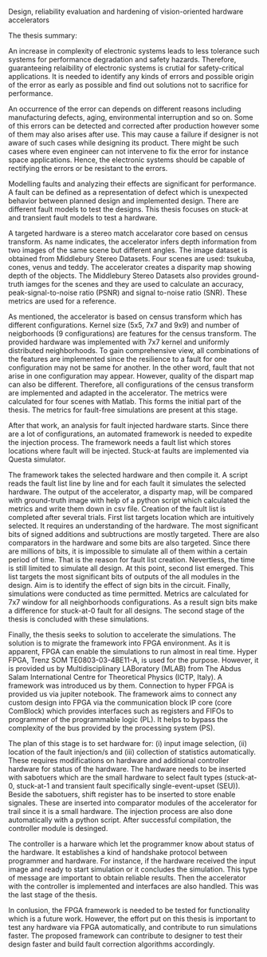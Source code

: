 Design, reliability evaluation and hardening of vision-oriented hardware accelerators

The thesis summary:

An increase in complexity of electronic systems leads to less tolerance such systems for performance degradation and safety hazards. Therefore, guaranteeing relaibility of electronic systems is crutial for safety-critical applications. It is needed to identify any kinds of errors and possible origin of the error as early as possible and find out solutions not to sacrifice for performance.

An occurrence of the error can depends on different reasons including manufacturing defects, aging, environmental interruption and so on. Some of this errors can be detected and corrected after production however some of them may also arises after use. This may cause a failure if designer is not aware of such cases while designing its product. There might be such cases where even engineer can not intervene to fix the error for instance space applications. Hence, the electronic systems should be capable of rectifying the errors or be resistant to the errors.

Modelling faults and analyzing their effects are significant for performance. A fault can be defined as a representation of defect which is unexpected behavior between planned design and implemented design. There are different fault models to test the designs. This thesis focuses on stuck-at and transient fault models to test a hardware.

A targeted hardware is a stereo match accelarator core based on census transform. As name indicates, the accelerator infers depth information from two images of the same scene but different angles. The image dataset is obtained from Middlebury Stereo Datasets. Four scenes are used: tsukuba, cones, venus and teddy. The accelerator creates a disparity map showing depth of the objects. The Middlebury Stereo Datasets also provides ground-truth iamges for the scenes and they are used to calculate an accuracy, peak-signal-to-noise ratio (PSNR) and signal to-noise ratio (SNR). These metrics are used for a reference.

As mentioned, the accelerator is based on census transform which has different configurations. Kernel size (5x5, 7x7 and 9x9) and number of neigborhoods (9 configurations) are features for the census transform. The provided hardware was implemented with 7x7 kernel and uniformly distributed neighborhoods. To gain comprehensive view, all combinations of the features are implemented since the resilience to a fault for one configuration may not be same for another. In the other word, fault that not arise in one configuration may appear. However, quality of the dispart map can also be different. Therefore, all configurations of the census transform are implemented and adapted in the accelerator. The metrics were calculated for four scenes with Matlab. This forms the initial part of the thesis. The metrics for fault-free simulations are present at this stage.

After that work, an analysis for fault injected hardware starts. Since there are a lot of
configurations, an automated framework is needed to expedite the injection process. The framework needs a fault list which stores locations where fault will be injected. Stuck-at faults are implemented via Questa simulator.

The framework takes the selected hardware and then compile it. A script reads the fault list line by line and for each fault it simulates the selected hardware. The output of the accelerator, a disparty map, will be compared with ground-truth image with help of a python script which calculated the metrics and write them down in csv file.
Creation of the fault list is completed after several trials. First list targets location which
are intuitively selected. It requires an understanding of the hardware. The most significant bits of signed additions and subtructions are mostly targeted. There are also comparators in the hardware and some bits are also targeted. Since there are millions of bits, it is impossible to simulate all of them within a certain period of time. That is the reason for fault list creation. Nevertless, the time is still limited to simulate all design. At this point, second list emerged. This list targets the most significant bits of outputs of the all modules in the design. Aim is to identify the effect of sign bits in the circuit. Finally, simulations were conducted as time permitted. Metrics are calculated for 7x7 window for all neighborhoods configurations. As a result sign bits make a difference for stuck-at-0 fault for all designs. The second stage of the thesis is concluded with these simulations.

Finally, the thesis seeks to solution to accelerate the simulations. The solution is to migrate the framework into FPGA environment. As it is apparent, FPGA can enable the simulations to run almost in real time. Hyper FPGA, Trenz SOM TE0803-03-4BE11-A, is used for the purpose. However, it is provided us by Multidisciplinary LABoratory (MLAB) from The Abdus Salam International Centre for Theoretical Physics (ICTP, Italy). A framework was introduced us by them. Connection to hyper FPGA is provided us via jupiter notebook. The framework aims to connect any custom design into FPGA via the communication block IP core (core ComBlock) which provides interfaces such as registers and FIFOs to programmer of the programmable logic (PL). It helps to bypass the complexity of the bus provided by the processing system (PS).

The plan of this stage is to set hardware for: (i) input image selection, (ii) location of the fault injection/s and (iii) collection of statistics automatically. These requires modifications on hardware and additional controller hardware for status of the hardware. The hardware needs to be inserted with sabotuers which are the small hardware to select fault types (stuck-at-0, stuck-at-1 and transient fault specifically single-event-upset (SEU)). Beside the sabotuers, shift register has to be inserted to store enable signales. These are inserted into comparator modules of the accelerator for trail since it is a small hardware. The injection process are also done automatically with a python script. After successful compilation, the controller module is desinged.

The controller is a harware which let the programmer know about status of the hardware. It establishes a kind of handshake protocol between programmer and hardware. For instance, if the hardware received the input image and ready to start simulation or it concludes the simulation. This type of message are important to obtain reliable results. Then the accelerator with the controller is implemented and interfaces are also handled. This was the last stage of the thesis.

In conlusion, the FPGA framework is needed to be tested for functionality which is a future work. However, the effort put on this thesis is important to test any hardware via FPGA automatically, and contribute to run simulations faster. The proposed framework can contribute to designer to test their design faster and build fault correction algorithms accordingly.
